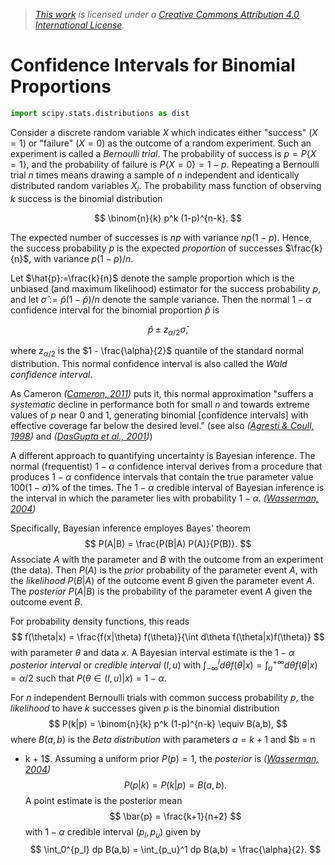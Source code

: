 > *[This work](http://notebooks.asorge.de) is licensed under a [Creative
Commons Attribution 4.0 International
License](http://creativecommons.org/licenses/by/4.0/).*

# Confidence Intervals for Binomial Proportions

```python
import scipy.stats.distributions as dist
```

Consider a discrete random variable $X$ which indicates either "success"
($X=1$) or "failure" ($X=0$) as the outcome of a random experiment.
Such an experiment is called a *Bernoulli trial*.
The probability of success is $p=P\{X=1\}$, and the probability of failure is
$P\{X=0\}=1-p$.
Repeating a Bernoulli trial $n$ times means drawing a sample of $n$ independent
and identically distributed random variables $X_i$.
The probability mass function of observing $k$ success is the binomial
distribution

$$
\binom{n}{k} p^k (1-p)^{n-k}.
$$

The expected number of successes is $np$ with variance $np(1-p)$.
Hence, the success probability $p$ is the expected *proportion* of successes
$\frac{k}{n}$, with variance $p(1-p)/n$.

Let $\hat{p}:=\frac{k}{n}$ denote the sample proportion which is the unbiased
(and maximum likelihood) estimator for the success probability $p$, and let
$\hat{\sigma} := \hat{p}(1-\hat{p})/n$ denote the sample variance.
Then the normal $1-\alpha$ confidence interval for the binomial proportion
$\hat{p}$ is

$$
\hat{p} \pm z_{\alpha/2} \hat{\sigma},
$$

where $z_{\alpha/2}$ is the $1 - \frac{\alpha}{2}$ quantile of the standard
normal distribution.
This normal confidence interval is also called the *Wald confidence interval*.

As Cameron <cite data-cite="Cameron2011Estimation">([Cameron, 2011])</cite>
puts it, this normal approximation "suffers a *systematic* decline in
performance both for small $n$ and towards extreme values of $p$ near $0$ and
$1$, generating binomial [confidence intervals] with effective coverage far
below the desired level." (see also <cite
data-cite="Agresti1998Approximate">([Agresti & Coull, 1998])</cite> and 
<cite data-cite="DasGupta2001Interval">([DasGupta et al., 2001])</cite>)

[DasGupta et al., 2001]: http://dx.doi.org/10.1214/ss/1009213286

[Agresti & Coull, 1998]: http://dx.doi.org/10.2307/2685469

A different approach to quantifying uncertainty is Bayesian inference.
The normal (frequentist) $1 - \alpha$ confidence interval derives from a
procedure that produces $1 - \alpha$ confidence intervals that contain the true
parameter value $100(1-\alpha)\%$ of the times.
The $1-\alpha$ credible interval of Bayesian inference is the interval in which
the parameter lies with probability $1-\alpha$. 
<cite data-cite="Wasserman2004All">([Wasserman, 2004])</cite>

Specifically, Bayesian inference employes Bayes' theorem
$$
P(A|B) = \frac{P(B|A) P(A)}{P(B)}.
$$
Associate $A$ with the parameter and $B$ with the outcome from an experiment
(the data).
Then $P(A)$ is the *prior* probability of the parameter event $A$, with the
*likelihood* $P(B|A)$ of the outcome event $B$ given the parameter event $A$.
The *posterior* $P(A|B)$ is the probability of the parameter event $A$ given
the outcome event $B$.

For probability density functions, this reads
$$
f(\theta|x) = \frac{f(x|\theta) f(\theta)}{\int d\theta f(\theta|x)f(\theta)}
$$
with parameter $\theta$ and data $x$.
A Bayesian interval estimate is the $1 - \alpha$ *posterior interval* or
*credible interval* $(l,u)$ with $\int_{-\infty}^l d\theta f(\theta|x) =
\int_{u}^{+\infty} d\theta f(\theta | x) = \alpha/2$ such that $P(\theta \in
(l,u)|x) = 1 - \alpha$.

For $n$ independent Bernoulli trials with common success probability $p$, the
*likelihood* to have $k$ successes given $p$ is the binomial distribution
$$
P(k|p) = \binom{n}{k} p^k (1-p)^{n-k} \equiv B(a,b),
$$
where $B(a,b)$ is the *Beta distribution* with parameters $a = k+1$ and $b = n
- k + 1$.
Assuming a uniform prior $P(p) = 1$, the *posterior* is <cite
data-cite="Wasserman2004All">([Wasserman, 2004])</cite>
$$
P(p|k) = P(k|p)=B(a,b).
$$
A point estimate is the posterior mean
$$
\bar{p} = \frac{k+1}{n+2}
$$
with $1 - \alpha$ credible interval $(p_l, p_u)$ given by
$$
\int_0^{p_l} dp B(a,b) = \int_{p_u}^1 dp B(a,b) = \frac{\alpha}{2}.
$$

[Wasserman, 2004]: http://dx.doi.org/10.1007/978-0-387-21736-9

[Cameron, 2011]: http://dx.doi.org/10.1071/as10046
